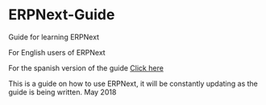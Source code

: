 # ERPNext-Guide
Guide for learning ERPNext

For English users of ERPNext

For the spanish version of the guide [Click here](https://github.com/sihaysistema/Guia-ERPNext/)

This is a guide on how to use ERPNext, it will be constantly updating as the guide is being written.
May 2018
